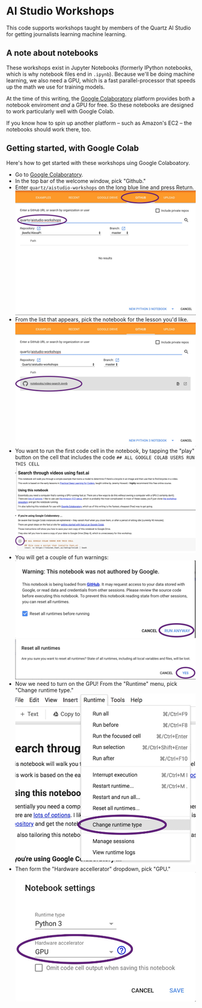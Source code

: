 # AI Studio Workshops

This code supports workshops taught by members of the Quartz AI Studio for getting journalists learning machine learning.

## A note about notebooks

These workshops exist in Jupyter Notebooks (formerly IPython notebooks, which is why notebook files end in `.ipynb`). Because we'll be doing machine learning, we also need a GPU, which is a fast parallel-processor that speeds up the math we use for training models. 

At the time of this writing, the [Google Colaboratory](https://colab.research.google.com) platform provides both a notebook enviroment _and_ a GPU for free. So these notebooks are designed to work particularly well with Google Colab.

If you know how to spin up another platform – such as Amazon's EC2 – the notebooks should work there, too.

## Getting started, with Google Colab

Here's how to get started with these workshops uing Google Colaboatory.

- Go to [Google Colaboratory](https://colab.research.google.com).
- In the top bar of the welcome window, pick "Github."
- Enter `quartz/aistudio-workshops` on the long blue line and press Return.
![Choose "Github"](images/pick_github.jpg)
- From the list that appears, pick the notebook for the lesson you'd like.
![Pick the notebook matching the lesson](images/pick_notebook.jpg)
- You want to run the first code cell in the notebook, by tapping the "play" button on the cell that includes the code `## ALL GOOGLE COLAB USERS RUN THIS CELL`
![Play the first code cell of the notebook](images/play_first_cell.jpg)
- You will get a couple of fun warnings:
![Click through the first warning](images/non_google_warning.jpg)
![Click through the second warning](images/reset_runtimes.jpg)
- Now we need to turn on the GPU! From the "Runtime" menu, pick "Change runtime type."
![Pick change runtime type](images/change_runtime.jpg)
- Then form the "Hardware accellerator" dropdown, pick "GPU."
![Pick GPU](images/pick_gpu.jpg)

